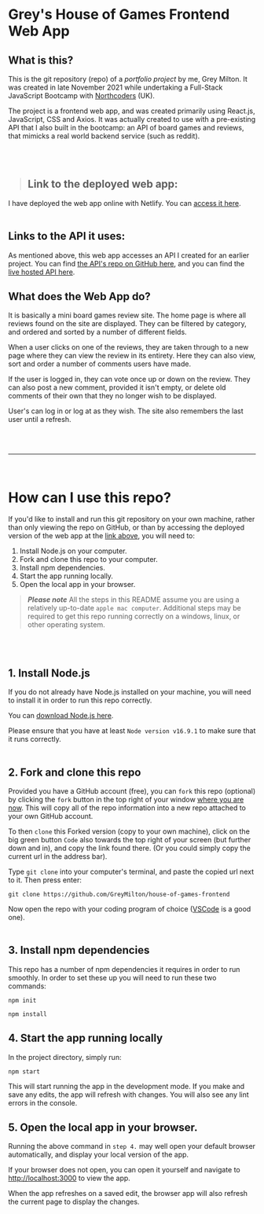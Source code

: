 # Grey's House of Games Frontend Web App

## What is this?

This is the git repository (repo) of a *portfolio project* by me, Grey Milton. It was created in late November 2021 while undertaking a Full-Stack JavaScript Bootcamp with [Northcoders](https://northcoders.com) (UK).

The project is a frontend web app, and was created primarily using React.js, JavaScript, CSS and Axios. It was actually created to use with a pre-existing API that I also built in the bootcamp: an API of board games and reviews, that mimicks a real world backend service (such as reddit).

<br>
<br>

>## Link to the deployed web app:

I have deployed the web app online with Netlify. You can [access it here](https://house-of-games-frontend.netlify.app/).
<br>
<br>

## Links to the API it uses:

As mentioned above, this web app accesses an API I created for an earlier project. You can find [the API's repo on GitHub here](https://github.com/GreyMilton/house-of-games-api), and you can find the [live hosted API here](https://house-of-games-api.herokuapp.com).

## What does the Web App do?

It is basically a mini board games review site. The home page is where all reviews found on the site are displayed. They can be filtered by category, and ordered and sorted by a number of different fields.

When a user clicks on one of the reviews, they are taken through to a new page where they can view the review in its entirety. Here they can also view, sort and order a number of comments users have made.

If the user is logged in, they can vote once up or down on the review. They can also post a new comment, provided it isn't empty, or delete old comments of their own that they no longer wish to be displayed.

User's can log in or log at as they wish. The site also remembers the last user until a refresh.

<br>
<br>

------------------------------------------------------
<br>

# How can I use this repo?

If you'd like to install and run this git repository on your own machine, rather than only viewing the repo on GitHub, or than by accessing the deployed version of the web app at the [link above](https://house-of-games-frontend.netlify.app/), you will need to:

1. Install Node.js on your computer.
2. Fork and clone this repo to your computer.
3. Install npm dependencies.
4. Start the app running locally.
5. Open the local app in your browser.

>***Please note*** All the steps in this README assume you are using a relatively up-to-date `apple mac computer`. Additional steps may be required to get this repo running correctly on a windows, linux, or other operating system.
<br>
<br>

## 1. Install Node.js

If you do not already have Node.js installed on your machine, you will need to install it in order to run this repo correctly.

You can [download Node.js here](https://nodejs.org/en/download/).

Please ensure that you have at least `Node version v16.9.1` to make sure that it runs correctly.
<br>
<br>

## 2. Fork and clone this repo

Provided you have a GitHub account (free), you can `fork` this repo (optional) by clicking the `fork` button in the top right of your window [where you are now](https://github.com/GreyMilton/house-of-games-frontend). This will copy all of the repo information into a new repo attached to your own GitHub account.

To then `clone` this Forked version (copy to your own machine), click on the big green button `Code` also towards the top right of your screen (but further down and in), and copy the link found there. (Or you could simply copy the current url in the address bar).

Type `git clone` into your computer's terminal, and paste the copied url next to it. Then press enter:
`````
git clone https://github.com/GreyMilton/house-of-games-frontend
`````

Now open the repo with your coding program of choice ([VSCode](https://code.visualstudio.com/) is a good one).
<br>
<br>

## 3. Install npm dependencies

This repo has a number of npm dependencies it requires in order to run smoothly. In order to set these up you will need to run these two commands:

`````
npm init
`````

`````
npm install
`````

## 4. Start the app running locally

In the project directory, simply run:

```
npm start
```

This will start running the app in the development mode. If you make and save any edits, the app will refresh with changes. You will also see any lint errors in the console.

## 5. Open the local app in your browser.

Running the above command in `step 4.` may well open your default browser automatically, and display your local version of the app.

If your browser does not open, you can open it yourself and navigate to [http://localhost:3000](http://localhost:3000) to view the app.

When the app refreshes on a saved edit, the browser app will also refresh the current page to display the changes.